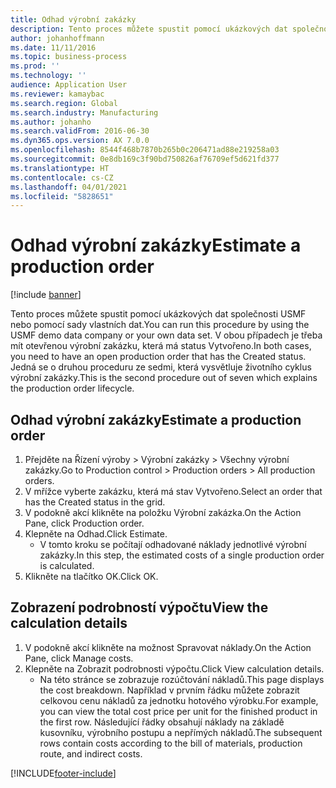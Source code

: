 ```yaml
---
title: Odhad výrobní zakázky
description: Tento proces můžete spustit pomocí ukázkových dat společnosti USMF nebo pomocí sady vlastních dat.
author: johanhoffmann
ms.date: 11/11/2016
ms.topic: business-process
ms.prod: ''
ms.technology: ''
audience: Application User
ms.reviewer: kamaybac
ms.search.region: Global
ms.search.industry: Manufacturing
ms.author: johanho
ms.search.validFrom: 2016-06-30
ms.dyn365.ops.version: AX 7.0.0
ms.openlocfilehash: 8544f468b7870b265b0c206471ad88e219258a03
ms.sourcegitcommit: 0e8db169c3f90bd750826af76709ef5d621fd377
ms.translationtype: HT
ms.contentlocale: cs-CZ
ms.lasthandoff: 04/01/2021
ms.locfileid: "5828651"
---
```

# <a name="estimate-a-production-order"></a><span data-ttu-id="6b4b5-103">Odhad výrobní zakázky</span><span class="sxs-lookup"><span data-stu-id="6b4b5-103">Estimate a production order</span></span>

[!include [banner](../../includes/banner.md)]

<span data-ttu-id="6b4b5-104">Tento proces můžete spustit pomocí ukázkových dat společnosti USMF nebo pomocí sady vlastních dat.</span><span class="sxs-lookup"><span data-stu-id="6b4b5-104">You can run this procedure by using the USMF demo data company or your own data set.</span></span> <span data-ttu-id="6b4b5-105">V obou případech je třeba mít otevřenou výrobní zakázku, která má status Vytvořeno.</span><span class="sxs-lookup"><span data-stu-id="6b4b5-105">In both cases, you need to have an open production order that has the Created status.</span></span> <span data-ttu-id="6b4b5-106">Jedná se o druhou proceduru ze sedmi, která vysvětluje životního cyklus výrobní zakázky.</span><span class="sxs-lookup"><span data-stu-id="6b4b5-106">This is the second procedure out of seven which explains the production order lifecycle.</span></span>


## <a name="estimate-a-production-order"></a><span data-ttu-id="6b4b5-107">Odhad výrobní zakázky</span><span class="sxs-lookup"><span data-stu-id="6b4b5-107">Estimate a production order</span></span>
1. <span data-ttu-id="6b4b5-108">Přejděte na Řízení výroby > Výrobní zakázky > Všechny výrobní zakázky.</span><span class="sxs-lookup"><span data-stu-id="6b4b5-108">Go to Production control > Production orders > All production orders.</span></span>
2. <span data-ttu-id="6b4b5-109">V mřížce vyberte zakázku, která má stav Vytvořeno.</span><span class="sxs-lookup"><span data-stu-id="6b4b5-109">Select an order that has the Created status in the grid.</span></span>
3. <span data-ttu-id="6b4b5-110">V podokně akcí klikněte na položku Výrobní zakázka.</span><span class="sxs-lookup"><span data-stu-id="6b4b5-110">On the Action Pane, click Production order.</span></span>
4. <span data-ttu-id="6b4b5-111">Klepněte na Odhad.</span><span class="sxs-lookup"><span data-stu-id="6b4b5-111">Click Estimate.</span></span>
    * <span data-ttu-id="6b4b5-112">V tomto kroku se počítají odhadované náklady jednotlivé výrobní zakázky.</span><span class="sxs-lookup"><span data-stu-id="6b4b5-112">In this step, the estimated costs of a single production order is calculated.</span></span>   
5. <span data-ttu-id="6b4b5-113">Klikněte na tlačítko OK.</span><span class="sxs-lookup"><span data-stu-id="6b4b5-113">Click OK.</span></span>

## <a name="view-the-calculation-details"></a><span data-ttu-id="6b4b5-114">Zobrazení podrobností výpočtu</span><span class="sxs-lookup"><span data-stu-id="6b4b5-114">View the calculation details</span></span>
1. <span data-ttu-id="6b4b5-115">V podokně akcí klikněte na možnost Spravovat náklady.</span><span class="sxs-lookup"><span data-stu-id="6b4b5-115">On the Action Pane, click Manage costs.</span></span>
2. <span data-ttu-id="6b4b5-116">Klepněte na Zobrazit podrobnosti výpočtu.</span><span class="sxs-lookup"><span data-stu-id="6b4b5-116">Click View calculation details.</span></span>
    * <span data-ttu-id="6b4b5-117">Na této stránce se zobrazuje rozúčtování nákladů.</span><span class="sxs-lookup"><span data-stu-id="6b4b5-117">This page displays the cost breakdown.</span></span> <span data-ttu-id="6b4b5-118">Například v prvním řádku můžete zobrazit celkovou cenu nákladů za jednotku hotového výrobku.</span><span class="sxs-lookup"><span data-stu-id="6b4b5-118">For example, you can view the total cost price per unit for the finished product in the first row.</span></span> <span data-ttu-id="6b4b5-119">Následující řádky obsahují náklady na základě kusovníku, výrobního postupu a nepřímých nákladů.</span><span class="sxs-lookup"><span data-stu-id="6b4b5-119">The subsequent rows contain costs according to the bill of materials, production route, and indirect costs.</span></span>  


[!INCLUDE[footer-include](../../../includes/footer-banner.md)]